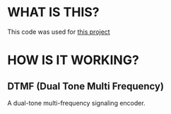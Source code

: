 # WHAT IS THIS?
This code was used for [this project](http//kj.jondell.com)

# HOW IS IT WORKING?

## DTMF (Dual Tone Multi Frequency)
A dual-tone multi-frequency signaling encoder.
